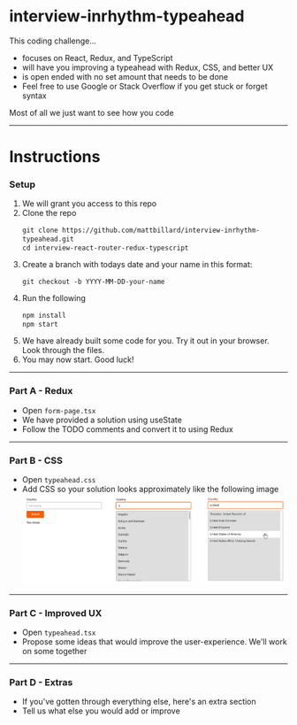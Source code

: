 # interview-inrhythm-typeahead
This coding challenge...
- focuses on React, Redux, and TypeScript
- will have you improving a typeahead with Redux, CSS, and better UX
- is open ended with no set amount that needs to be done
- Feel free to use Google or Stack Overflow if you get stuck or forget syntax

Most of all we just want to see how you code

---

# Instructions

### Setup
1. We will grant you access to this repo
1. Clone the repo
   ```
   git clone https://github.com/mattbillard/interview-inrhythm-typeahead.git
   cd interview-react-router-redux-typescript
   ```
1. Create a branch with todays date and your name in this format:  
   ```
   git checkout -b YYYY-MM-DD-your-name
   ```
1. Run the following
   ```
   npm install
   npm start
   ```
1. We have already built some code for you. Try it out in your browser. Look through the files.
1. You may now start. Good luck!

---

### Part A - Redux
- Open `form-page.tsx`
- We have provided a solution using useState
- Follow the TODO comments and convert it to using Redux

---

### Part B - CSS
- Open `typeahead.css`
- Add CSS so your solution looks approximately like the following image
   ![Screenshot](./public/images/screenshot.png)

---

### Part C - Improved UX
- Open `typeahead.tsx`
- Propose some ideas that would improve the user-experience. We'll work on some together

---

### Part D - Extras
- If you've gotten through everything else, here's an extra section
- Tell us what else you would add or improve 
